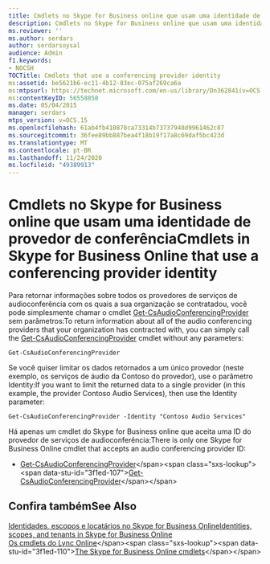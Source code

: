 ```yaml
---
title: Cmdlets no Skype for Business online que usam uma identidade de provedor de conferência
description: Cmdlets no Skype for Business online que usam uma identidade de provedor de conferência.
ms.reviewer: ''
ms.author: serdars
author: serdarsoysal
audience: Admin
f1.keywords:
- NOCSH
TOCTitle: Cmdlets that use a conferencing provider identity
ms:assetid: be5621b6-ec11-4b12-83ec-075af269ca6a
ms:mtpsurl: https://technet.microsoft.com/en-us/library/Dn362841(v=OCS.15)
ms:contentKeyID: 56558858
ms.date: 05/04/2015
manager: serdars
mtps_version: v=OCS.15
ms.openlocfilehash: 61ab4fb410878ca73314b73737948d9961462c87
ms.sourcegitcommit: 36fee89bb887bea4f18b19f17a8c69daf5bc423d
ms.translationtype: MT
ms.contentlocale: pt-BR
ms.lasthandoff: 11/24/2020
ms.locfileid: "49389913"
---
```

# <a name="cmdlets-in-skype-for-business-online-that-use-a-conferencing-provider-identity"></a><span data-ttu-id="3f1ed-103">Cmdlets no Skype for Business online que usam uma identidade de provedor de conferência</span><span class="sxs-lookup"><span data-stu-id="3f1ed-103">Cmdlets in Skype for Business Online that use a conferencing provider identity</span></span>

 


<span data-ttu-id="3f1ed-104">Para retornar informações sobre todos os provedores de serviços de audioconferência com os quais a sua organização se contratadou, você pode simplesmente chamar o cmdlet [Get-CsAudioConferencingProvider](https://technet.microsoft.com/library/jj994030\(v=ocs.15\)) sem parâmetros:</span><span class="sxs-lookup"><span data-stu-id="3f1ed-104">To return information about all of the audio conferencing providers that your organization has contracted with, you can simply call the [Get-CsAudioConferencingProvider](https://technet.microsoft.com/library/jj994030\(v=ocs.15\)) cmdlet without any parameters:</span></span>

    Get-CsAudioConferencingProvider

<span data-ttu-id="3f1ed-105">Se você quiser limitar os dados retornados a um único provedor (neste exemplo, os serviços de áudio da Contoso do provedor), use o parâmetro Identity:</span><span class="sxs-lookup"><span data-stu-id="3f1ed-105">If you want to limit the returned data to a single provider (in this example, the provider Contoso Audio Services), then use the Identity parameter:</span></span>

    Get-CsAudioConferencingProvider -Identity "Contoso Audio Services"

<span data-ttu-id="3f1ed-106">Há apenas um cmdlet do Skype for Business online que aceita uma ID do provedor de serviços de audioconferência:</span><span class="sxs-lookup"><span data-stu-id="3f1ed-106">There is only one Skype for Business Online cmdlet that accepts an audio conferencing provider ID:</span></span>

  - <span data-ttu-id="3f1ed-107">[Get-CsAudioConferencingProvider](https://technet.microsoft.com/library/jj994030\(v=ocs.15\))</span><span class="sxs-lookup"><span data-stu-id="3f1ed-107">[Get-CsAudioConferencingProvider](https://technet.microsoft.com/library/jj994030\(v=ocs.15\))</span></span>

## <a name="see-also"></a><span data-ttu-id="3f1ed-108">Confira também</span><span class="sxs-lookup"><span data-stu-id="3f1ed-108">See Also</span></span>


[<span data-ttu-id="3f1ed-109">Identidades, escopos e locatários no Skype for Business Online</span><span class="sxs-lookup"><span data-stu-id="3f1ed-109">Identities, scopes, and tenants in Skype for Business Online</span></span>](identities-scopes-and-tenants-in-skype-for-business-online.md)  
<span data-ttu-id="3f1ed-110">[Os cmdlets do Lync Online](https://technet.microsoft.com/library/dn362817\(v=ocs.15\))</span><span class="sxs-lookup"><span data-stu-id="3f1ed-110">[The Skype for Business Online cmdlets](https://technet.microsoft.com/library/dn362817\(v=ocs.15\))</span></span>

